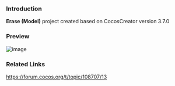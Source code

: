 ### Introduction
**Erase (Model)** project created based on CocosCreator version 3.7.0

### Preview
![image](../../../gif/202207/2022070701.gif)

### Related Links
https://forum.cocos.org/t/topic/108707/13